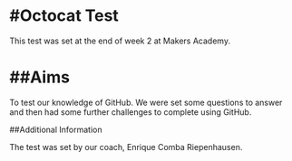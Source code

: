 #Octocat Test
=================

This test was set at the end of week 2 at Makers Academy. 

##Aims
=================

To test our knowledge of GitHub. We were set some questions to answer and then had some further challenges to complete using GitHub.


##Additional Information

The test was set by our coach, Enrique Comba Riepenhausen.
